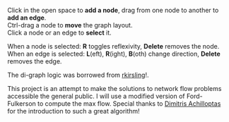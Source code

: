 Click in the open space to **add a node**, drag from one node to another to **add an edge**.  
Ctrl-drag a node to **move** the graph layout.  
Click a node or an edge to **select** it.

When a node is selected: **R** toggles reflexivity, **Delete** removes the node.  
When an edge is selected: **L**(eft), **R**(ight), **B**(oth) change direction, **Delete** removes the edge.

The di-graph logic was borrowed from [rkirsling](http://rkirsling.github.com)!.

This project is an attempt to make the solutions to network flow problems accessible the general public. I will use a modified version of Ford-Fulkerson to compute the max flow. Special thanks to [Dimitris Achilloptas](http://users.soe.ucsc.edu/~optas/) for the introduction to such a great algorithm!